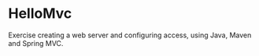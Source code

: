# HelloMvc

 Exercise creating a web server and configuring access, using Java, Maven and Spring MVC.
